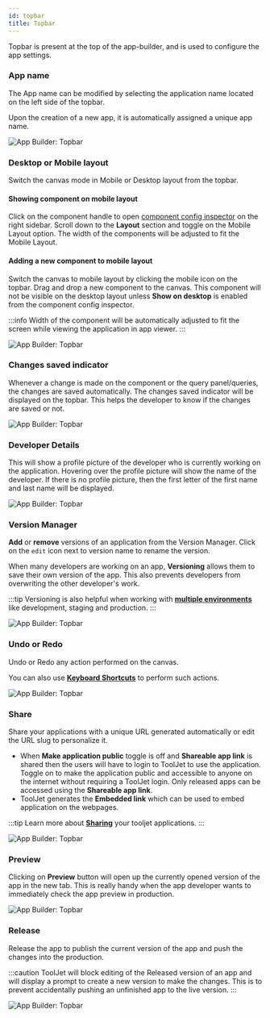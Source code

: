 ```yaml
---
id: topbar
title: Topbar
---
```


Topbar is present at the top of the app-builder, and is used to configure the app settings.

### App name

The App name can be modified by selecting the application name located on the left side of the topbar.

Upon the creation of a new app, it is automatically assigned a unique app name.

<div style={{textAlign: 'center'}}>

<img className="screenshot-full" src="/img/v2-beta/app-builder/toolbar/appnamenew-v2.png" alt="App Builder: Topbar"/>

</div>

### Desktop or Mobile layout

Switch the canvas mode in Mobile or Desktop layout from the topbar.

#### Showing component on mobile layout

Click on the component handle to open [component config inspector](/docs/app-builder/components-library#component-config-inspector) on the right sidebar. Scroll down to the **Layout** section and toggle on the Mobile Layout option. The width of the components will be adjusted to fit the Mobile Layout.

#### Adding a new component to mobile layout

Switch the canvas to mobile layout by clicking the mobile icon on the topbar. Drag and drop a new component to the canvas. This component will not be visible on the desktop layout unless **Show on desktop** is enabled from the component config inspector.

:::info
Width of the component will be automatically adjusted to fit the screen while viewing the application in app viewer.
:::

<div style={{textAlign: 'center'}}>

<img className="screenshot-full" src="/img/v2-beta/app-builder/toolbar/canvasmodes-v2.gif" alt="App Builder: Topbar"/>

</div>

### Changes saved indicator

Whenever a change is made on the component or the query panel/queries, the changes are saved automatically. The changes saved indicator will be displayed on the topbar. This helps the developer to know if the changes are saved or not.

<div style={{textAlign: 'center'}}>

<img className="screenshot-full" src="/img/v2-beta/app-builder/toolbar/changessaved-v2.png" alt="App Builder: Topbar"/>

</div>

### Developer Details

This will show a profile picture of the developer who is currently working on the application. Hovering over the profile picture will show the name of the developer. If there is no profile picture, then the first letter of the first name and last name will be displayed.

<div style={{textAlign: 'center'}}>

<img className="screenshot-full" src="/img/v2-beta/app-builder/toolbar/profile-v2.png" alt="App Builder: Topbar"/>

</div>

### Version Manager

**Add** or **remove** versions of an application from the Version Manager. Click on the `edit` icon next to version name to rename the version.

When many developers are working on an app, **Versioning** allows them to save their own version of the app. This also prevents developers from overwriting the other developer's work.

:::tip
Versioning is also helpful when working with **[multiple environments](/docs/release-management/multi-environment/)** like development, staging and production.
:::

<div style={{textAlign: 'center'}}>

<img className="screenshot-full" src="/img/v2-beta/app-builder/toolbar/versionsnew-v2.png" alt="App Builder: Topbar"/>

</div>

### Undo or Redo

Undo or Redo any action performed on the canvas.

You can also use **[Keyboard Shortcuts](/docs/tutorial/keyboard-shortcuts)** to perform such actions.

<div style={{textAlign: 'center'}}>

<img className="screenshot-full" src="/img/v2-beta/app-builder/toolbar/undo-v3.png" alt="App Builder: Topbar"/>

</div>

### Share

Share your applications with a unique URL generated automatically or edit the URL slug to personalize it.

- When **Make application public** toggle is off and **Shareable app link** is shared then the users will have to login to ToolJet to use the application. Toggle on to make the application public and accessible to anyone on the internet without requiring a ToolJet login. Only released apps can be accessed using the **Shareable app link**.
- ToolJet generates the **Embedded link** which can be used to embed application on the webpages.

:::tip
Learn more about **[Sharing](/docs/app-builder/share)** your tooljet applications.
:::

<div style={{textAlign: 'center'}}>

<img className="screenshot-full" src="/img/v2-beta/app-builder/toolbar/sharenew-v2.png" alt="App Builder: Topbar"/>

</div>

### Preview

Clicking on **Preview** button will open up the currently opened version of the app in the new tab. This is really handy when the app developer wants to immediately check the app preview in production.

<div style={{textAlign: 'center'}}>

<img className="screenshot-full" src="/img/v2-beta/app-builder/toolbar/previewnew-v2.png" alt="App Builder: Topbar"/>

</div>

### Release

Release the app to publish the current version of the app and push the changes into the production.

:::caution
ToolJet will block editing of the Released version of an app and will display a prompt to create a new version to make the changes. This is to prevent accidentally pushing an unfinished app to the live version.
:::

<div style={{textAlign: 'center'}}>

<img className="screenshot-full" src="/img/v2-beta/app-builder/toolbar/releasenew-v2.png" alt="App Builder: Topbar"/>

</div>
